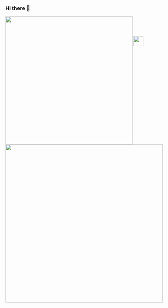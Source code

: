 ### Hi there 👋

<img width="400px" align="left" src="https://github-readme-stats.vercel.app/api/top-langs/?username=violigon&hide=html&layout=compact&theme=buefy" /><br>

<td><img width="495px" align="left" src="https://github-readme-stats.vercel.app/api?username=violigon&theme=buefy"/>  <br>
  
  <img src="https://raw.githubusercontent.com/iampavangandhi/iampavangandhi/master/gifs/Hi.gif" width="30px"></h2><br>
